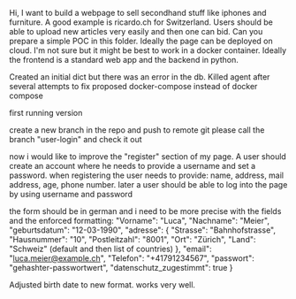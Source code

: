 Hi,
I want to build a webpage to sell secondhand stuff like iphones and furniture. A good example is ricardo.ch for Switzerland.
Users should be able to upload new articles very easily and then one can bid.
Can you prepare a simple POC in this folder. Ideally the page can be deployed on cloud. I'm not sure but it might be best to work in a docker container. Ideally the frontend is a standard web app and the backend in python.

Created an initial dict but there was an error in the db.
Killed agent after several attempts to fix
proposed docker-compose instead of docker compose

first running version

create a new branch in the repo and push to remote git
please call the branch "user-login" and check it out 

 now i would like to improve the "register" section of my page. A user should create an account where he needs to provide a username and set a password. when registering the user needs to provide: name, address, mail address, age, phone number. later a user should be able to log into the page by using username and password

 the form should be in german and i need to be more precise with the fields and the enforced formatting:
 "Vorname": "Luca",
  "Nachname": "Meier",
  "geburtsdatum": "12-03-1990",
  "adresse": {
    "Strasse": "Bahnhofstrasse",
    "Hausnummer": "10",
    "Postleitzahl": "8001",
    "Ort": "Zürich",
    "Land": "Schweiz" (default and then list of countries)
  },
  "email": "luca.meier@example.ch",
  "Telefon": "+41791234567",
  "passwort": "gehashter-passwortwert",
  "datenschutz_zugestimmt": true
}

Adjusted birth date to new format. works very well.
